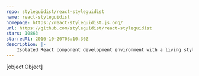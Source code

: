 ```yaml
---
repo: styleguidist/react-styleguidist
name: react-styleguidist
homepage: https://react-styleguidist.js.org/
url: https://github.com/styleguidist/react-styleguidist
stars: 10863
starredAt: 2016-10-20T03:10:36Z
description: |-
    Isolated React component development environment with a living style guide
---
```


[object Object]
